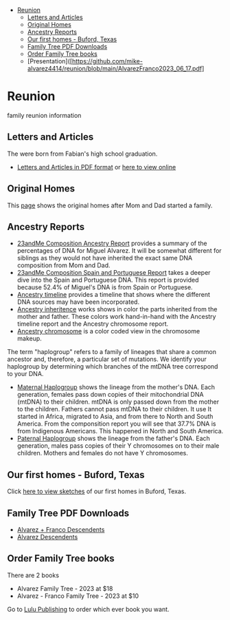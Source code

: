 <!-- TOC -->

- [Reunion](#reunion)
    - [Letters and Articles](#letters-and-articles)
    - [Original Homes](#original-homes)
    - [Ancestry Reports](#ancestry-reports)
    - [Our first homes - Buford, Texas](#our-first-homes---buford-texas)
    - [Family Tree PDF Downloads](#family-tree-pdf-downloads)
    - [Order Family Tree books](#order-family-tree-books)
    - [Presentation]([https://github.com/mike-alvarez4414/reunion/blob/main/AlvarezFranco2023_06_17.pdf]

<!-- /TOC -->

# Reunion
family reunion information

## Letters and Articles
The were born from Fabian's high school graduation.
- [Letters and Articles in PDF format](./LettersArticles.pdf) or [here to view online](LettersArticles.md)

## Original Homes
This [page](./buffordDrawing.md) shows the original homes after Mom and Dad started a family.

## Ancestry Reports
- [23andMe Composition Ancestry Report](./23andMe/ancestry_composition.pdf) provides a summary of the percentages of DNA for Miguel Alvarez. It will be somewhat different for siblings as they would not have inherited the exact same DNA composition from Mom and Dad.
- [23andMe Composition Spain and Portuguese Report](./23andMe/ancestry_composition52.4_SpainishPortuguese.pdf) takes a deeper dive into the Spain and Portuguese DNA. This report is provided because 52.4% of Miguel's DNA is from Spain or Portuguese.
- [Ancestry timeline](./23andMe/ancestry_timeline.pdf) provides a timeline that shows where the different DNA sources may have been incorporated. 
- [Ancestry inheritence](./23andMe/ancestry_inheritence.pdf) works shows in color the parts inherited from the mother and father. These colors work hand-in-hand with the Ancestry timeline report and the Ancestry chromosome report.
- [Ancestry chromosome](./23andMe/ancestry_chromosome.pdf) is a color coded view in the chromosome makeup.

The term "haplogroup" refers to a family of lineages that share a common ancestor and, therefore, a particular set of mutations. We identify your haplogroup by determining which branches of the mtDNA tree correspond to your DNA.

- [Maternal Haplogroup](./23andMe/maternal_haplogroup.pdf) shows the lineage from the mother's DNA. Each generation, females pass down copies of their mitochondrial DNA (mtDNA) to their children. mtDNA is only passed down from the mother to the children. Fathers cannot pass mtDNA to their children. It use  It started in Africa, migrated to Asia, and from there to North and South America. From the componsition report you will see that 37.7% DNA is from Indigenous Americans. This happened in North and South America. 
- [Paternal Haplogroup](./23andMe/paternal_haplogroup.pdf) shows the lineage from the father's DNA. Each generation, males pass copies of their Y chromosomes on to their male children. Mothers and females do not have Y chromosomes.

## Our first homes - Buford, Texas

Click [here to view sketches](buffordDrawing.md) of our first homes in Buford, Texas.

## Family Tree PDF Downloads

- [Alvarez + Franco Descendents](AlvarezFranco2023_06_17.pdf)
- [Alvarez Descendents](Alvarez_2023_06_17.pdf)

## Order Family Tree books
There are 2 books 
- Alvarez Family Tree - 2023 at $18
- Alvarez - Franco Family Tree - 2023 at $10

Go to [Lulu Publishing](https://www.lulu.com/search?page=1&pageSize=4&product=miguel-saul-alvarez%2Calvarez-family-tree-2023%2Cpaperback%2Cproduct-v6g78z.html&q=alvarez+family+tree&adult_audience_rating=00) to order which ever book you want.
